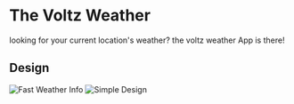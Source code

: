 # The Voltz Weather

looking for your current location's weather? the voltz weather App is there!
## Design

![Fast Weather Info]()
![Simple Design]()